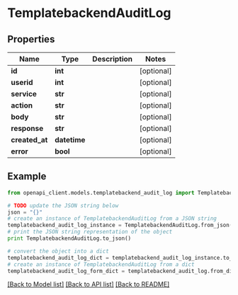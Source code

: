 # TemplatebackendAuditLog


## Properties

Name | Type | Description | Notes
------------ | ------------- | ------------- | -------------
**id** | **int** |  | [optional] 
**userid** | **int** |  | [optional] 
**service** | **str** |  | [optional] 
**action** | **str** |  | [optional] 
**body** | **str** |  | [optional] 
**response** | **str** |  | [optional] 
**created_at** | **datetime** |  | [optional] 
**error** | **bool** |  | [optional] 

## Example

```python
from openapi_client.models.templatebackend_audit_log import TemplatebackendAuditLog

# TODO update the JSON string below
json = "{}"
# create an instance of TemplatebackendAuditLog from a JSON string
templatebackend_audit_log_instance = TemplatebackendAuditLog.from_json(json)
# print the JSON string representation of the object
print TemplatebackendAuditLog.to_json()

# convert the object into a dict
templatebackend_audit_log_dict = templatebackend_audit_log_instance.to_dict()
# create an instance of TemplatebackendAuditLog from a dict
templatebackend_audit_log_form_dict = templatebackend_audit_log.from_dict(templatebackend_audit_log_dict)
```
[[Back to Model list]](../README.md#documentation-for-models) [[Back to API list]](../README.md#documentation-for-api-endpoints) [[Back to README]](../README.md)


